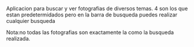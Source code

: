 Aplicacion para buscar y ver fotografias de diversos temas. 
4 son los que estan predetermidados pero en la barra de busqueda puedes realizar cualquier busqueda

Nota:no todas las fotografias son exactamente la como la busqueda realizada.
